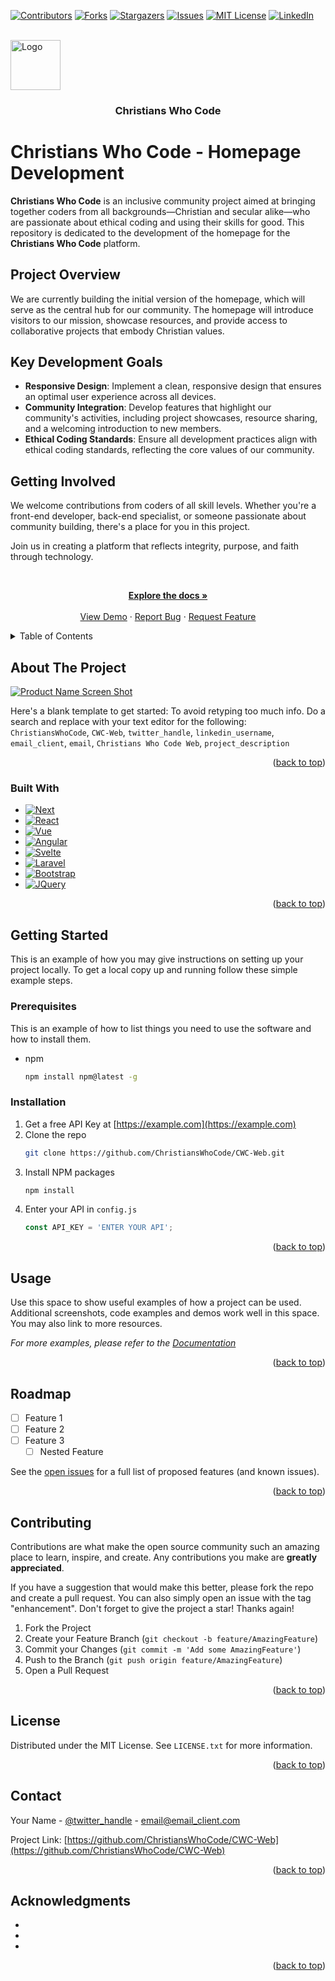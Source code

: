 <!-- Improved compatibility of back to top link: See: https://github.com/othneildrew/Best-README-Template/pull/73 -->
<a id="readme-top"></a>
<!--
*** Thanks for checking out the Best-README-Template. If you have a suggestion
*** that would make this better, please fork the repo and create a pull request
*** or simply open an issue with the tag "enhancement".
*** Don't forget to give the project a star!
*** Thanks again! Now go create something AMAZING! :D
-->



<!-- PROJECT SHIELDS -->
<!--
*** I'm using markdown "reference style" links for readability.
*** Reference links are enclosed in brackets [ ] instead of parentheses ( ).
*** See the bottom of this document for the declaration of the reference variables
*** for contributors-url, forks-url, etc. This is an optional, concise syntax you may use.
*** https://www.markdownguide.org/basic-syntax/#reference-style-links
-->
[![Contributors][contributors-shield]][contributors-url]
[![Forks][forks-shield]][forks-url]
[![Stargazers][stars-shield]][stars-url]
[![Issues][issues-shield]][issues-url]
[![MIT License][license-shield]][license-url]
[![LinkedIn][linkedin-shield]][linkedin-url]



<!-- PROJECT LOGO -->
<br />
<div>
  <a href="https://github.com/ChristiansWhoCode/CWC-Web">
    <img src="images/logo.png" alt="Logo" width="80" height="80">
  </a>

<h3 align="center">Christians Who Code</h3>

  
  <div class="project-description">
    <h1>Christians Who Code - Homepage Development</h1>
    <p><strong>Christians Who Code</strong> is an inclusive community project aimed at bringing together coders from all backgrounds—Christian and secular alike—who are passionate about ethical coding and using their skills for good. This repository is dedicated to the development of the homepage for the <strong>Christians Who Code</strong> platform.</p>
    
  <h2>Project Overview</h2>
    <p>We are currently building the initial version of the homepage, which will serve as the central hub for our community. The homepage will introduce visitors to our mission, showcase resources, and provide access to collaborative projects that embody Christian values.</p>
    
  <h2>Key Development Goals</h2>
    <ul>
        <li><strong>Responsive Design</strong>: Implement a clean, responsive design that ensures an optimal user experience across all devices.</li>
        <li><strong>Community Integration</strong>: Develop features that highlight our community's activities, including project showcases, resource sharing, and a welcoming introduction to new members.</li>
        <li><strong>Ethical Coding Standards</strong>: Ensure all development practices align with ethical coding standards, reflecting the core values of our community.</li>
    </ul>
    
  <h2>Getting Involved</h2>
    <p>We welcome contributions from coders of all skill levels. Whether you're a front-end developer, back-end specialist, or someone passionate about community building, there's a place for you in this project.</p>
    <p>Join us in creating a platform that reflects integrity, purpose, and faith through technology.</p>
</div>

  <br />
  <p align="center">
    <a href="https://github.com/ChristiansWhoCode/CWC-Web"><strong>Explore the docs »</strong></a>
    <br />
    <br />
    <a href="https://github.com/ChristiansWhoCode/CWC-Web">View Demo</a>
    ·
    <a href="https://github.com/ChristiansWhoCode/CWC-Web/issues/new?labels=bug&template=bug-report---.md">Report Bug</a>
    ·
    <a href="https://github.com/ChristiansWhoCode/CWC-Web/issues/new?labels=enhancement&template=feature-request---.md">Request Feature</a>
  </p>
</div>



<!-- TABLE OF CONTENTS -->
<details>
  <summary>Table of Contents</summary>
  <ol>
    <li>
      <a href="#about-the-project">About The Project</a>
      <ul>
        <li><a href="#built-with">Built With</a></li>
      </ul>
    </li>
    <li>
      <a href="#getting-started">Getting Started</a>
      <ul>
        <li><a href="#prerequisites">Prerequisites</a></li>
        <li><a href="#installation">Installation</a></li>
      </ul>
    </li>
    <li><a href="#usage">Usage</a></li>
    <li><a href="#roadmap">Roadmap</a></li>
    <li><a href="#contributing">Contributing</a></li>
    <li><a href="#license">License</a></li>
    <li><a href="#contact">Contact</a></li>
    <li><a href="#acknowledgments">Acknowledgments</a></li>
  </ol>
</details>



<!-- ABOUT THE PROJECT -->
## About The Project

[![Product Name Screen Shot][product-screenshot]](https://example.com)

Here's a blank template to get started: To avoid retyping too much info. Do a search and replace with your text editor for the following: `ChristiansWhoCode`, `CWC-Web`, `twitter_handle`, `linkedin_username`, `email_client`, `email`, `Christians Who Code Web`, `project_description`

<p align="right">(<a href="#readme-top">back to top</a>)</p>



### Built With

* [![Next][Next.js]][Next-url]
* [![React][React.js]][React-url]
* [![Vue][Vue.js]][Vue-url]
* [![Angular][Angular.io]][Angular-url]
* [![Svelte][Svelte.dev]][Svelte-url]
* [![Laravel][Laravel.com]][Laravel-url]
* [![Bootstrap][Bootstrap.com]][Bootstrap-url]
* [![JQuery][JQuery.com]][JQuery-url]

<p align="right">(<a href="#readme-top">back to top</a>)</p>



<!-- GETTING STARTED -->
## Getting Started

This is an example of how you may give instructions on setting up your project locally.
To get a local copy up and running follow these simple example steps.

### Prerequisites

This is an example of how to list things you need to use the software and how to install them.
* npm
  ```sh
  npm install npm@latest -g
  ```

### Installation

1. Get a free API Key at [https://example.com](https://example.com)
2. Clone the repo
   ```sh
   git clone https://github.com/ChristiansWhoCode/CWC-Web.git
   ```
3. Install NPM packages
   ```sh
   npm install
   ```
4. Enter your API in `config.js`
   ```js
   const API_KEY = 'ENTER YOUR API';
   ```

<p align="right">(<a href="#readme-top">back to top</a>)</p>



<!-- USAGE EXAMPLES -->
## Usage

Use this space to show useful examples of how a project can be used. Additional screenshots, code examples and demos work well in this space. You may also link to more resources.

_For more examples, please refer to the [Documentation](https://example.com)_

<p align="right">(<a href="#readme-top">back to top</a>)</p>



<!-- ROADMAP -->
## Roadmap

- [ ] Feature 1
- [ ] Feature 2
- [ ] Feature 3
    - [ ] Nested Feature

See the [open issues](https://github.com/ChristiansWhoCode/CWC-Web/issues) for a full list of proposed features (and known issues).

<p align="right">(<a href="#readme-top">back to top</a>)</p>



<!-- CONTRIBUTING -->
## Contributing

Contributions are what make the open source community such an amazing place to learn, inspire, and create. Any contributions you make are **greatly appreciated**.

If you have a suggestion that would make this better, please fork the repo and create a pull request. You can also simply open an issue with the tag "enhancement".
Don't forget to give the project a star! Thanks again!

1. Fork the Project
2. Create your Feature Branch (`git checkout -b feature/AmazingFeature`)
3. Commit your Changes (`git commit -m 'Add some AmazingFeature'`)
4. Push to the Branch (`git push origin feature/AmazingFeature`)
5. Open a Pull Request

<p align="right">(<a href="#readme-top">back to top</a>)</p>



<!-- LICENSE -->
## License

Distributed under the MIT License. See `LICENSE.txt` for more information.

<p align="right">(<a href="#readme-top">back to top</a>)</p>



<!-- CONTACT -->
## Contact

Your Name - [@twitter_handle](https://twitter.com/twitter_handle) - email@email_client.com

Project Link: [https://github.com/ChristiansWhoCode/CWC-Web](https://github.com/ChristiansWhoCode/CWC-Web)

<p align="right">(<a href="#readme-top">back to top</a>)</p>



<!-- ACKNOWLEDGMENTS -->
## Acknowledgments

* []()
* []()
* []()

<p align="right">(<a href="#readme-top">back to top</a>)</p>



<!-- MARKDOWN LINKS & IMAGES -->
<!-- https://www.markdownguide.org/basic-syntax/#reference-style-links -->
[contributors-shield]: https://img.shields.io/github/contributors/ChristiansWhoCode/CWC-Web.svg?style=for-the-badge
[contributors-url]: https://github.com/ChristiansWhoCode/CWC-Web/graphs/contributors
[forks-shield]: https://img.shields.io/github/forks/ChristiansWhoCode/CWC-Web.svg?style=for-the-badge
[forks-url]: https://github.com/ChristiansWhoCode/CWC-Web/network/members
[stars-shield]: https://img.shields.io/github/stars/ChristiansWhoCode/CWC-Web.svg?style=for-the-badge
[stars-url]: https://github.com/ChristiansWhoCode/CWC-Web/stargazers
[issues-shield]: https://img.shields.io/github/issues/ChristiansWhoCode/CWC-Web.svg?style=for-the-badge
[issues-url]: https://github.com/ChristiansWhoCode/CWC-Web/issues
[license-shield]: https://img.shields.io/github/license/ChristiansWhoCode/CWC-Web.svg?style=for-the-badge
[license-url]: https://github.com/ChristiansWhoCode/CWC-Web/blob/master/LICENSE.txt
[linkedin-shield]: https://img.shields.io/badge/-LinkedIn-black.svg?style=for-the-badge&logo=linkedin&colorB=555
[linkedin-url]: https://linkedin.com/in/linkedin_username
[product-screenshot]: images/screenshot.png
[Next.js]: https://img.shields.io/badge/next.js-000000?style=for-the-badge&logo=nextdotjs&logoColor=white
[Next-url]: https://nextjs.org/
[React.js]: https://img.shields.io/badge/React-20232A?style=for-the-badge&logo=react&logoColor=61DAFB
[React-url]: https://reactjs.org/
[Vue.js]: https://img.shields.io/badge/Vue.js-35495E?style=for-the-badge&logo=vuedotjs&logoColor=4FC08D
[Vue-url]: https://vuejs.org/
[Angular.io]: https://img.shields.io/badge/Angular-DD0031?style=for-the-badge&logo=angular&logoColor=white
[Angular-url]: https://angular.io/
[Svelte.dev]: https://img.shields.io/badge/Svelte-4A4A55?style=for-the-badge&logo=svelte&logoColor=FF3E00
[Svelte-url]: https://svelte.dev/
[Laravel.com]: https://img.shields.io/badge/Laravel-FF2D20?style=for-the-badge&logo=laravel&logoColor=white
[Laravel-url]: https://laravel.com
[Bootstrap.com]: https://img.shields.io/badge/Bootstrap-563D7C?style=for-the-badge&logo=bootstrap&logoColor=white
[Bootstrap-url]: https://getbootstrap.com
[JQuery.com]: https://img.shields.io/badge/jQuery-0769AD?style=for-the-badge&logo=jquery&logoColor=white
[JQuery-url]: https://jquery.com 